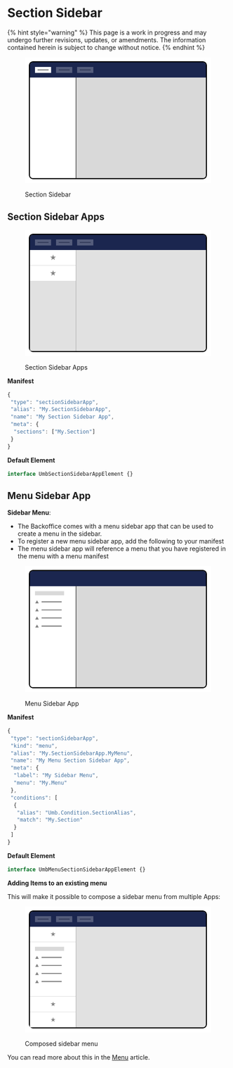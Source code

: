 # Section Sidebar

{% hint style="warning" %}
This page is a work in progress and may undergo further revisions, updates, or amendments. The information contained herein is subject to change without notice.
{% endhint %}

<figure><img src="../../../.gitbook/assets/section-sidebar.svg" alt=""><figcaption><p>Section Sidebar</p></figcaption></figure>

## Section Sidebar Apps <a href="#section-sidebar-apps" id="section-sidebar-apps"></a>

<figure><img src="../../../.gitbook/assets/section-sidebar-apps.svg" alt=""><figcaption><p>Section Sidebar Apps</p></figcaption></figure>

**Manifest**

```typescript
{
 "type": "sectionSidebarApp",
 "alias": "My.SectionSidebarApp",
 "name": "My Section Sidebar App",
 "meta": {
  "sections": ["My.Section"]
 }
}
```

**Default Element**

```typescript
interface UmbSectionSidebarAppElement {}
```

## **Menu Sidebar App**

**Sidebar Menu**:

* The Backoffice comes with a menu sidebar app that can be used to create a menu in the sidebar.
* To register a new menu sidebar app, add the following to your manifest
* The menu sidebar app will reference a menu that you have registered in the menu with a menu manifest

<figure><img src="../../../.gitbook/assets/section-menu-sidebar-app.svg" alt=""><figcaption><p>Menu Sidebar App</p></figcaption></figure>

**Manifest**

```typescript
{
 "type": "sectionSidebarApp",
 "kind": "menu",
 "alias": "My.SectionSidebarApp.MyMenu",
 "name": "My Menu Section Sidebar App",
 "meta": {
  "label": "My Sidebar Menu",
  "menu": "My.Menu"
 },
 "conditions": [
  {
   "alias": "Umb.Condition.SectionAlias",
   "match": "My.Section"
  }
 ]
}
```

**Default Element**

```typescript
interface UmbMenuSectionSidebarAppElement {}
```

**Adding Items to an existing menu**

This will make it possible to compose a sidebar menu from multiple Apps:

<figure><img src="../../../.gitbook/assets/section-sidebar-composed-apps.svg" alt=""><figcaption><p>Composed sidebar menu</p></figcaption></figure>

You can read more about this in the [Menu](../../../extending/section-trees/menu/) article.
